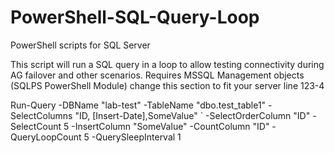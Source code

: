 # PowerShell-SQL-Query-Loop
PowerShell scripts for SQL Server

This script will run a SQL query in a loop to allow testing connectivity during AG failover and other scenarios.
Requires MSSQL Management objects (SQLPS PowerShell Module)
change this section to fit your server line 123-4


Run-Query -DBName "lab-test" -TableName "dbo.test_table1" -SelectColumns "ID, [Insert-Date],SomeValue" `
-SelectOrderColumn "ID" -SelectCount 5 -InsertColumn "SomeValue"  -CountColumn "ID" -QueryLoopCount 5 -QuerySleepInterval 1
